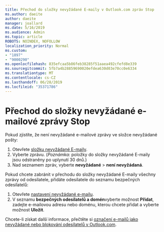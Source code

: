 ```yaml
---
title: Přechod do složky nevyžádané E-maily v Outlook.com zpráv Stop
ms.author: daeite
author: daeite
manager: joallard
ms.date: 5/16/2019
ms.audience: Admin
ms.topic: article
ROBOTS: NOINDEX, NOFOLLOW
localization_priority: Normal
ms.custom:
- "1897"
- "9000290"
ms.openlocfilehash: 835efcaa5b86feb38285f51aaea492cfefd8e339
ms.sourcegitcommit: 5fb7a4b28859690020efdea630d03e70cc0e6334
ms.translationtype: MT
ms.contentlocale: cs-CZ
ms.lasthandoff: 06/28/2019
ms.locfileid: "35371786"
---
```

# <a name="stop-messages-from-going-to-your-junk-email-folder"></a>Přechod do složky nevyžádané e-mailové zprávy Stop

Pokud zjistíte, že není nevyžádané e-mailové zprávy ve složce nevyžádané pošty:

1. Otevřete [složku nevyžádané E-maily](https://outlook.live.com/mail/junkemail).
1. Vyberte zprávu. (*Poznámka:* položky do složky nevyžádané E-maily jsou odstraněny po uplynutí 30 dnů.)
1. Nad seznamem zpráv, vyberte **nevyžádané** > **není nevyžádaná**.

Pokud chcete zabránit v přechodu do složky nevyžádané E-maily všechny zprávy od odesílatele, přidáte odesílatele do seznamu bezpečných odesílatelů:

1. Otevřete [nastavení nevyžádané e-mailu](https://go.microsoft.com/fwlink/?linkid=2035804).
1. V seznamu **bezpečných odesílatelů a domén**vyberte možnost **Přidat**, zadejte e-mailovou adresu nebo doménu, kterou chcete přidat a vyberte možnost **Uložit**.

Chcete-li získat další informace, přečtěte si [označení e-mailů jako nevyžádané nebo blokování odesílatelů v Outlook.com](https://support.office.com/article/a3ece97b-82f8-4a5e-9ac3-e92fa6427ae4).
